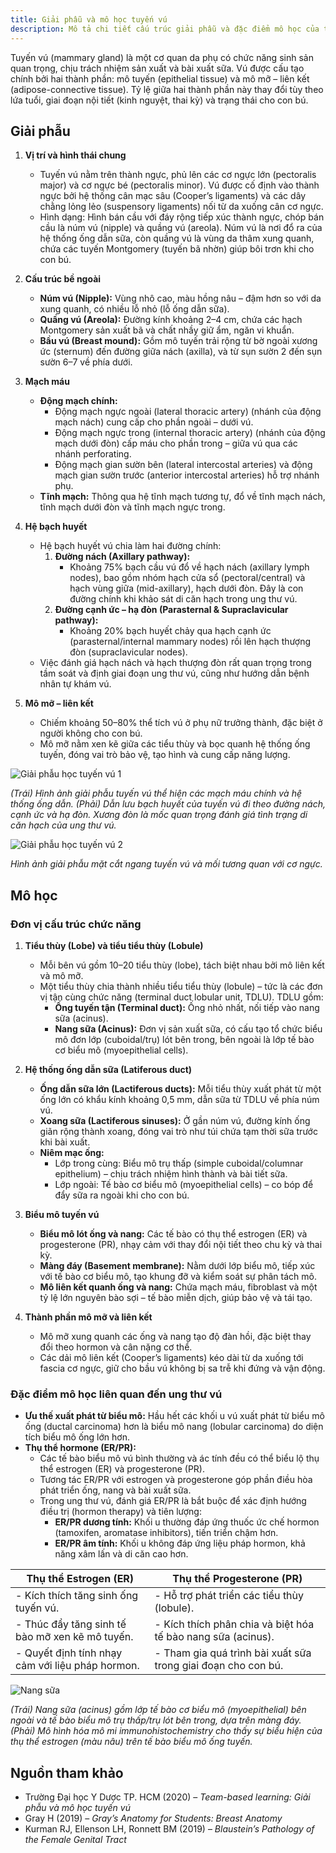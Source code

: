 ```yaml
---
title: Giải phẫu và mô học tuyến vú
description: Mô tả chi tiết cấu trúc giải phẫu và đặc điểm mô học của tuyến vú, bao gồm thành phần mô, mạch máu, hệ bạch huyết, và các đơn vị chức năng chịu tác động của hormone.
---
```


Tuyến vú (mammary gland) là một cơ quan da phụ có chức năng sinh sản quan trọng, chịu trách nhiệm sản xuất và bài xuất sữa. Vú được cấu tạo chính bởi hai thành phần: mô tuyến (epithelial tissue) và mô mỡ – liên kết (adipose-connective tissue). Tỷ lệ giữa hai thành phần này thay đổi tùy theo lứa tuổi, giai đoạn nội tiết (kinh nguyệt, thai kỳ) và trạng thái cho con bú.

## Giải phẫu

1. **Vị trí và hình thái chung**

   - Tuyến vú nằm trên thành ngực, phủ lên các cơ ngực lớn (pectoralis major) và cơ ngực bé (pectoralis minor). Vú được cố định vào thành ngực bởi hệ thống cân mạc sâu (Cooper’s ligaments) và các dây chằng lỏng lẻo (suspensory ligaments) nối từ da xuống cân cơ ngực.
   - Hình dạng: Hình bán cầu với đáy rộng tiếp xúc thành ngực, chóp bán cầu là núm vú (nipple) và quầng vú (areola). Núm vú là nơi đổ ra của hệ thống ống dẫn sữa, còn quầng vú là vùng da thâm xung quanh, chứa các tuyến Montgomery (tuyến bã nhờn) giúp bôi trơn khi cho con bú.

2. **Cấu trúc bề ngoài**

   - **Núm vú (Nipple):** Vùng nhô cao, màu hồng nâu – đậm hơn so với da xung quanh, có nhiều lỗ nhỏ (lỗ ống dẫn sữa).
   - **Quầng vú (Areola):** Đường kính khoảng 2–4 cm, chứa các hạch Montgomery sản xuất bã và chất nhầy giữ ẩm, ngăn vi khuẩn.
   - **Bầu vú (Breast mound):** Gồm mô tuyến trải rộng từ bờ ngoài xương ức (sternum) đến đường giữa nách (axilla), và từ sụn sườn 2 đến sụn sườn 6–7 về phía dưới.

3. **Mạch máu**

   - **Động mạch chính:**
     - Động mạch ngực ngoài (lateral thoracic artery) (nhánh của động mạch nách) cung cấp cho phần ngoài – dưới vú.
     - Động mạch ngực trong (internal thoracic artery) (nhánh của động mạch dưới đòn) cấp máu cho phần trong – giữa vú qua các nhánh perforating.
     - Động mạch gian sườn bên (lateral intercostal arteries) và động mạch gian sườn trước (anterior intercostal arteries) hỗ trợ nhánh phụ.
   - **Tĩnh mạch:** Thông qua hệ tĩnh mạch tương tự, đổ về tĩnh mạch nách, tĩnh mạch dưới đòn và tĩnh mạch ngực trong.

4. **Hệ bạch huyết**

   - Hệ bạch huyết vú chia làm hai đường chính:
     1. **Đường nách (Axillary pathway):**
        - Khoảng 75% bạch cầu vú đổ về hạch nách (axillary lymph nodes), bao gồm nhóm hạch cửa sổ (pectoral/central) và hạch vùng giữa (mid-axillary), hạch dưới đòn. Đây là con đường chính khi khảo sát di căn hạch trong ung thư vú.
     2. **Đường cạnh ức – hạ đòn (Parasternal & Supraclavicular pathway):**
        - Khoảng 20% bạch huyết chảy qua hạch cạnh ức (parasternal/internal mammary nodes) rồi lên hạch thượng đòn (supraclavicular nodes).
   - Việc đánh giá hạch nách và hạch thượng đòn rất quan trọng trong tầm soát và định giai đoạn ung thư vú, cũng như hướng dẫn bệnh nhân tự khám vú.

5. **Mô mỡ – liên kết**
   - Chiếm khoảng 50–80% thể tích vú ở phụ nữ trưởng thành, đặc biệt ở người không cho con bú.
   - Mô mỡ nằm xen kẽ giữa các tiểu thùy và bọc quanh hệ thống ống tuyến, đóng vai trò bảo vệ, tạo hình và cung cấp năng lượng.

![Giải phẫu học tuyến vú 1](../../../../assets/phu-khoa/giai-phau-va-mo-hoc-tuyen-vu/giai-phau-tuyen-vu-1.png)

_(Trái) Hình ảnh giải phẫu tuyến vú thể hiện các mạch máu chính và hệ thống ống dẫn. (Phải) Dẫn lưu bạch huyết của tuyến vú đi theo đường nách, cạnh ức và hạ đòn. Xương đòn là mốc quan trọng đánh giá tình trạng di căn hạch của ung thư vú._

![Giải phẫu học tuyến vú 2](../../../../assets/phu-khoa/giai-phau-va-mo-hoc-tuyen-vu/giai-phau-tuyen-vu-2.jpeg)

_Hình ảnh giải phẫu mặt cắt ngang tuyến vú và mối tương quan với cơ ngực._

## Mô học

### Đơn vị cấu trúc chức năng

1. **Tiểu thùy (Lobe) và tiểu tiểu thùy (Lobule)**

   - Mỗi bên vú gồm 10–20 tiểu thùy (lobe), tách biệt nhau bởi mô liên kết và mô mỡ.
   - Một tiểu thùy chia thành nhiều tiểu tiểu thùy (lobule) – tức là các đơn vị tận cùng chức năng (terminal duct lobular unit, TDLU). TDLU gồm:
     - **Ống tuyến tận (Terminal duct):** Ống nhỏ nhất, nối tiếp vào nang sữa (acinus).
     - **Nang sữa (Acinus):** Đơn vị sản xuất sữa, có cấu tạo tổ chức biểu mô đơn lớp (cuboidal/trụ) lót bên trong, bên ngoài là lớp tế bào cơ biểu mô (myoepithelial cells).

2. **Hệ thống ống dẫn sữa (Latiferous duct)**

   - **Ống dẫn sữa lớn (Lactiferous ducts):** Mỗi tiểu thùy xuất phát từ một ống lớn có khẩu kính khoảng 0,5 mm, dẫn sữa từ TDLU về phía núm vú.
   - **Xoang sữa (Lactiferous sinuses):** Ở gần núm vú, đường kính ống giãn rộng thành xoang, đóng vai trò như túi chứa tạm thời sữa trước khi bài xuất.
   - **Niêm mạc ống:**
     - Lớp trong cùng: Biểu mô trụ thấp (simple cuboidal/columnar epithelium) – chịu trách nhiệm hình thành và bài tiết sữa.
     - Lớp ngoài: Tế bào cơ biểu mô (myoepithelial cells) – co bóp để đẩy sữa ra ngoài khi cho con bú.

3. **Biểu mô tuyến vú**

   - **Biểu mô lót ống và nang:** Các tế bào có thụ thể estrogen (ER) và progesterone (PR), nhạy cảm với thay đổi nội tiết theo chu kỳ và thai kỳ.
   - **Màng đáy (Basement membrane):** Nằm dưới lớp biểu mô, tiếp xúc với tế bào cơ biểu mô, tạo khung đỡ và kiểm soát sự phân tách mô.
   - **Mô liên kết quanh ống và nang:** Chứa mạch máu, fibroblast và một tỷ lệ lớn nguyên bào sợi – tế bào miễn dịch, giúp bảo vệ và tái tạo.

4. **Thành phần mô mỡ và liên kết**
   - Mô mỡ xung quanh các ống và nang tạo độ đàn hồi, đặc biệt thay đổi theo hormon và cân nặng cơ thể.
   - Các dải mô liên kết (Cooper’s ligaments) kéo dài từ da xuống tới fascia cơ ngực, giữ cho bầu vú không bị sa trễ khi đứng và vận động.

### Đặc điểm mô học liên quan đến ung thư vú

- **Ưu thế xuất phát từ biểu mô:** Hầu hết các khối u vú xuất phát từ biểu mô ống (ductal carcinoma) hơn là biểu mô nang (lobular carcinoma) do diện tích biểu mô ống lớn hơn.
- **Thụ thể hormone (ER/PR):**
  - Các tế bào biểu mô vú bình thường và ác tính đều có thể biểu lộ thụ thể estrogen (ER) và progesterone (PR).
  - Tương tác ER/PR với estrogen và progesterone góp phần điều hòa phát triển ống, nang và bài xuất sữa.
  - Trong ung thư vú, đánh giá ER/PR là bắt buộc để xác định hướng điều trị (hormon therapy) và tiên lượng:
    - **ER/PR dương tính:** Khối u thường đáp ứng thuốc ức chế hormon (tamoxifen, aromatase inhibitors), tiến triển chậm hơn.
    - **ER/PR âm tính:** Khối u không đáp ứng liệu pháp hormon, khả năng xâm lấn và di căn cao hơn.

| Thụ thể Estrogen (ER)                            | Thụ thể Progesterone (PR)                                     |
| ------------------------------------------------ | ------------------------------------------------------------- |
| - Kích thích tăng sinh ống tuyến vú.             | - Hỗ trợ phát triển các tiểu thùy (lobule).                   |
| - Thúc đẩy tăng sinh tế bào mỡ xen kẽ mô tuyến.  | - Kích thích phân chia và biệt hóa tế bào nang sữa (acinus).  |
| - Quyết định tính nhạy cảm với liệu pháp hormon. | - Tham gia quá trình bài xuất sữa trong giai đoạn cho con bú. |

![Nang sữa](../../../../assets/phu-khoa/giai-phau-va-mo-hoc-tuyen-vu/nang-sua.png)

_(Trái) Nang sữa (acinus) gồm lớp tế bào cơ biểu mô (myoepithelial) bên ngoài và tế bào biểu mô trụ thấp/trụ lót bên trong, dựa trên màng đáy. (Phải) Mô hình hóa mô mi immunohistochemistry cho thấy sự biểu hiện của thụ thể estrogen (màu nâu) trên tế bào biểu mô ống tuyến._

## Nguồn tham khảo

- Trường Đại học Y Dược TP. HCM (2020) – _Team-based learning: Giải phẫu và mô học tuyến vú_
- Gray H (2019) – _Gray’s Anatomy for Students: Breast Anatomy_
- Kurman RJ, Ellenson LH, Ronnett BM (2019) – _Blaustein’s Pathology of the Female Genital Tract_

